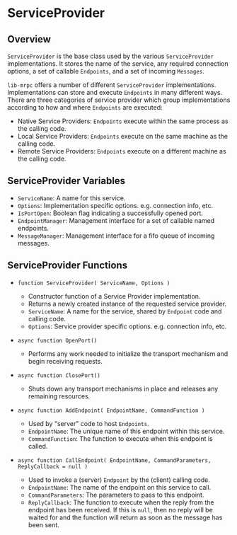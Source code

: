
# ServiceProvider

## Overview

`ServiceProvider` is the base class used by the various `ServiceProvider` implementations.
It stores the name of the service, any required connection options, a set of callable `Endpoints`, and a set of incoming `Messages`.

`lib-mrpc` offers a number of different `ServiceProvider` implementations.
Implementations can store and execute `Endpoints` in many different ways.
There are three categories of service provider which group implementations according to how and
where `Endpoints` are executed:

- Native Service Providers: `Endpoints` execute within the same process as the calling code.
- Local Service Providers: `Endpoints` execute on the same machine as the calling code.
- Remote Service Providers: `Endpoints` execute on a different machine as the calling code.


## ServiceProvider Variables

- `ServiceName`: A name for this service.
- `Options`: Implementation specific options. e.g. connection info, etc.
- `IsPortOpen`: Boolean flag indicating a successfully opened port.
- `EndpointManager`: Management interface for a set of callable named endpoints.
- `MessageManager`: Management interface for a fifo queue of incoming messages.


## ServiceProvider Functions

- `function ServiceProvider( ServiceName, Options )`
	- Constructor function of a Service Provider implementation.
	- Returns a newly created instance of the requested service provider.
	- `ServiceName`: A name for the service, shared by `Endpoint` code and calling code.
	- `Options`: Service provider specific options. e.g. connection info, etc.

- `async function OpenPort()`
	- Performs any work needed to initialize the transport mechanism and begin receiving requests.


- `async function ClosePort()`
	- Shuts down any transport mechanisms in place and releases any remaining resources.


- `async function AddEndpoint( EndpointName, CommandFunction )`
	- Used by "server" code to host `Endpoints`.
	- `EndpointName`: The unique name of this endpoint within this service.
	- `CommandFunction`: The function to execute when this endpoint is called.


- `async function CallEndpoint( EndpointName, CommandParameters, ReplyCallback = null )`
	- Used to invoke a (server) `Endpoint` by the (client) calling code.
	- `EndpointName`: The name of the endpoint on this service to call.
	- `CommandParameters`: The parameters to pass to this endpoint.
	- `ReplyCallback`: The function to execute when the reply from the endpoint has been received.
		If this is `null`, then no reply will be waited for and the function will return as soon
		as the message has been sent.
